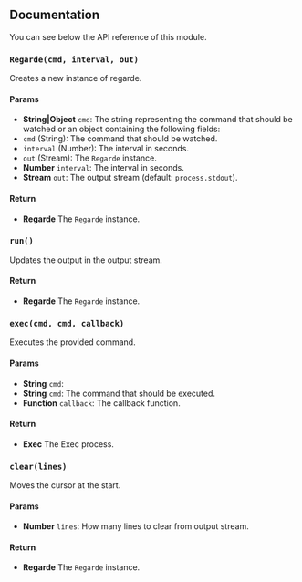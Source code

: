## Documentation

You can see below the API reference of this module.

### `Regarde(cmd, interval, out)`
Creates a new instance of regarde.

#### Params
- **String|Object** `cmd`: The string representing the command that should be watched or an object containing the following fields:
 - `cmd` (String): The command that should be watched.
 - `interval` (Number): The interval in seconds.
 - `out` (Stream): The `Regarde` instance.
- **Number** `interval`: The interval in seconds.
- **Stream** `out`: The output stream (default: `process.stdout`).

#### Return
- **Regarde** The `Regarde` instance.

### `run()`
Updates the output in the output stream.

#### Return
- **Regarde** The `Regarde` instance.

### `exec(cmd, cmd, callback)`
Executes the provided command.

#### Params
- **String** `cmd`:
- **String** `cmd`: The command that should be executed.
- **Function** `callback`: The callback function.

#### Return
- **Exec** The Exec process.

### `clear(lines)`
Moves the cursor at the start.

#### Params
- **Number** `lines`: How many lines to clear from output stream.

#### Return
- **Regarde** The `Regarde` instance.

